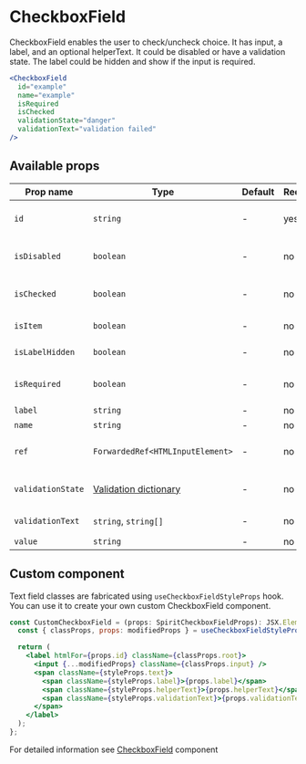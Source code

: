 # CheckboxField

CheckboxField enables the user to check/uncheck choice. It has input, a label, and an optional helperText.
It could be disabled or have a validation state. The label could be hidden and show if the input is required.

```jsx
<CheckboxField
  id="example"
  name="example"
  isRequired
  isChecked
  validationState="danger"
  validationText="validation failed"
/>
```

## Available props

| Prop name         | Type                                           | Default | Required | Description                    |
| ----------------- | ---------------------------------------------- | ------- | -------- | ------------------------------ |
| `id`              | `string`                                       | -       | yes      | Input and label identification |
| `isDisabled`      | `boolean`                                      | -       | no       | Whether is field disabled      |
| `isChecked`       | `boolean`                                      | -       | no       | Whether is field checked       |
| `isItem`          | `boolean`                                      | -       | no       | To render in [Item][item] mode |
| `isLabelHidden`   | `boolean`                                      | -       | no       | Whether is label hidden        |
| `isRequired`      | `boolean`                                      | -       | no       | Whether is field required      |
| `label`           | `string`                                       | -       | no       | Label text                     |
| `name`            | `string`                                       | -       | no       | Input name                     |
| `ref`             | `ForwardedRef<HTMLInputElement>`               | -       | no       | Input element reference        |
| `validationState` | [Validation dictionary][dictionary-validation] | -       | no       | Type of validation state.      |
| `validationText`  | `string`, `string[]`                           | -       | no       | Validation text                |
| `value`           | `string`                                       | -       | no       | Input value                    |

## Custom component

Text field classes are fabricated using `useCheckboxFieldStyleProps` hook. You can use it to create your own custom CheckboxField component.

```jsx
const CustomCheckboxField = (props: SpiritCheckboxFieldProps): JSX.Element => {
  const { classProps, props: modifiedProps } = useCheckboxFieldStyleProps(props);

  return (
    <label htmlFor={props.id} className={classProps.root}>
      <input {...modifiedProps} className={classProps.input} />
      <span className={styleProps.text}>
        <span className={styleProps.label}>{props.label}</span>
        <span className={styleProps.helperText}>{props.helperText}</span>
        <span className={styleProps.validationText}>{props.validationText}</span>
      </span>
    </label>
  );
};
```

For detailed information see [CheckboxField](https://github.com/lmc-eu/spirit-design-system/blob/main/packages/web/src/scss/components/CheckboxField/README.md) component

[item]: https://github.com/lmc-eu/spirit-design-system/blob/main/packages/web-react/src/components/Item/README.md
[dictionary-validation]: https://github.com/lmc-eu/spirit-design-system/blob/main/docs/DICTIONARIES.md#validation
